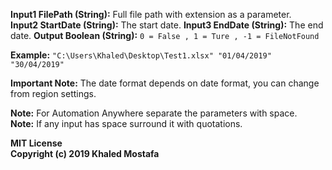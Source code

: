 **Input1 FilePath (String):** Full file path with extension as a parameter.  
**Input2 StartDate (String):** The start date.
**Input3 EndDate (String):** The end date.
**Output Boolean (String):** `0 = False , 1 = Ture , -1 = FileNotFound`  

**Example:** `"C:\Users\Khaled\Desktop\Test1.xlsx" "01/04/2019" "30/04/2019"`  

**Important Note:** The date format depends on date format, you can change from region settings.

**Note:** For Automation Anywhere separate the parameters with space.  
**Note:** If any input has space surround it with quotations.  

**MIT License**  
**Copyright (c) 2019 Khaled Mostafa**